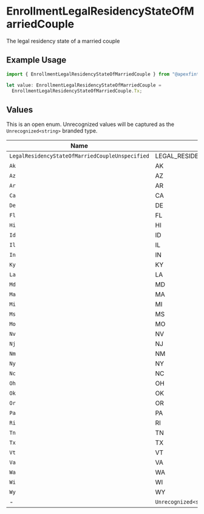 # EnrollmentLegalResidencyStateOfMarriedCouple

The legal residency state of a married couple

## Example Usage

```typescript
import { EnrollmentLegalResidencyStateOfMarriedCouple } from "@apexfintechsolutions/ascend-sdk/models/components";

let value: EnrollmentLegalResidencyStateOfMarriedCouple =
  EnrollmentLegalResidencyStateOfMarriedCouple.Tx;
```

## Values

This is an open enum. Unrecognized values will be captured as the `Unrecognized<string>` branded type.

| Name                                                | Value                                               |
| --------------------------------------------------- | --------------------------------------------------- |
| `LegalResidencyStateOfMarriedCoupleUnspecified`     | LEGAL_RESIDENCY_STATE_OF_MARRIED_COUPLE_UNSPECIFIED |
| `Ak`                                                | AK                                                  |
| `Az`                                                | AZ                                                  |
| `Ar`                                                | AR                                                  |
| `Ca`                                                | CA                                                  |
| `De`                                                | DE                                                  |
| `Fl`                                                | FL                                                  |
| `Hi`                                                | HI                                                  |
| `Id`                                                | ID                                                  |
| `Il`                                                | IL                                                  |
| `In`                                                | IN                                                  |
| `Ky`                                                | KY                                                  |
| `La`                                                | LA                                                  |
| `Md`                                                | MD                                                  |
| `Ma`                                                | MA                                                  |
| `Mi`                                                | MI                                                  |
| `Ms`                                                | MS                                                  |
| `Mo`                                                | MO                                                  |
| `Nv`                                                | NV                                                  |
| `Nj`                                                | NJ                                                  |
| `Nm`                                                | NM                                                  |
| `Ny`                                                | NY                                                  |
| `Nc`                                                | NC                                                  |
| `Oh`                                                | OH                                                  |
| `Ok`                                                | OK                                                  |
| `Or`                                                | OR                                                  |
| `Pa`                                                | PA                                                  |
| `Ri`                                                | RI                                                  |
| `Tn`                                                | TN                                                  |
| `Tx`                                                | TX                                                  |
| `Vt`                                                | VT                                                  |
| `Va`                                                | VA                                                  |
| `Wa`                                                | WA                                                  |
| `Wi`                                                | WI                                                  |
| `Wy`                                                | WY                                                  |
| -                                                   | `Unrecognized<string>`                              |